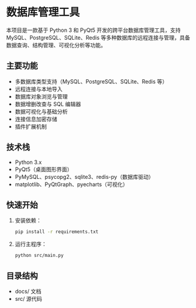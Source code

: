 # 数据库管理工具

本项目是一款基于 Python 3 和 PyQt5 开发的跨平台数据库管理工具，支持 MySQL、PostgreSQL、SQLite、Redis 等多种数据库的远程连接与管理，具备数据查询、结构管理、可视化分析等功能。

## 主要功能

- 多数据库类型支持（MySQL、PostgreSQL、SQLite、Redis 等）
- 远程连接与本地导入
- 数据库对象浏览与管理
- 数据增删改查与 SQL 编辑器
- 数据可视化与基础分析
- 连接信息加密存储
- 插件扩展机制

## 技术栈

- Python 3.x
- PyQt5（桌面图形界面）
- PyMySQL、psycopg2、sqlite3、redis-py（数据库驱动）
- matplotlib、PyQtGraph、pyecharts（可视化）

## 快速开始

1. 安装依赖：
   ```bash
   pip install -r requirements.txt
   ```
2. 运行主程序：
   ```bash
   python src/main.py
   ```

## 目录结构

- docs/ 文档
- src/ 源代码


